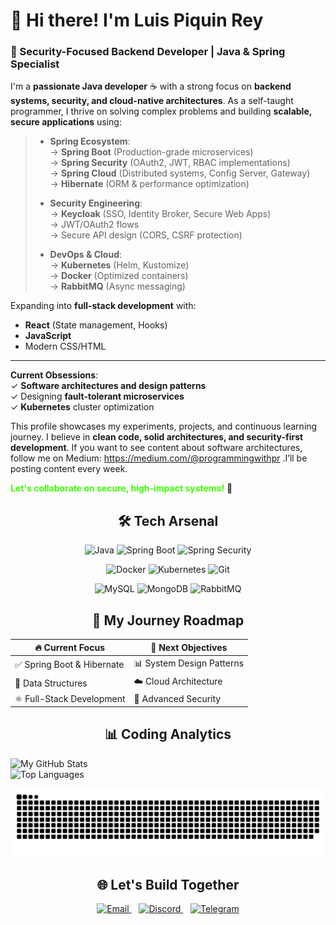 <!DOCTYPE html>
<link rel="stylesheet" type='text/css' href="https://cdn.jsdelivr.net/gh/devicons/devicon@latest/devicon.min.css" />

# 👋 Hi there! I'm Luis Piquin Rey
### 🔐 Security-Focused Backend Developer | Java & Spring Specialist

I'm a **passionate Java developer** ☕ with a strong focus on **backend systems, security, and cloud-native architectures**. As a self-taught programmer, I thrive on solving complex problems and building **scalable, secure applications** using:

> - **Spring Ecosystem**:  
>   → **Spring Boot** (Production-grade microservices)  
>   → **Spring Security** (OAuth2, JWT, RBAC implementations)  
>   → **Spring Cloud** (Distributed systems, Config Server, Gateway)  
>   → **Hibernate** (ORM & performance optimization)
> 
> - **Security Engineering**:  
>   → **Keycloak** (SSO, Identity Broker, Secure Web Apps)  
>   → JWT/OAuth2 flows  
>   → Secure API design (CORS, CSRF protection)
> 
> - **DevOps & Cloud**:  
>   → **Kubernetes** (Helm, Kustomize)  
>   → **Docker** (Optimized containers)  
>   → **RabbitMQ** (Async messaging)

Expanding into **full-stack development** with:  
- **React** (State management, Hooks)  
- **JavaScript**  
- Modern CSS/HTML
  
<hr></hr>

**Current Obsessions**:  
✓ **Software architectures and design patterns**
<br>
✓ Designing **fault-tolerant microservices**  
✓ **Kubernetes** cluster optimization  

This profile showcases my experiments, projects, and continuous learning journey. I believe in **clean code, solid architectures, and security-first development**. If you want to see content about software architectures, follow me on Medium: 
https://medium.com/@programmingwithpr .I’ll be posting content every week.

<span style="color: #3cff00">**Let's collaborate on secure, high-impact systems!**</span> 🚀  

<div align="center">

<h2>🛠️ Tech Arsenal</h2>

<!-- Fila 1: Backend -->
<p>
  <img src="https://img.shields.io/badge/-Java-007396?style=for-the-badge&logo=openjdk&logoColor=white" alt="Java">
  <img src="https://img.shields.io/badge/-Spring%20Boot-6DB33F?style=for-the-badge&logo=spring&logoColor=white" alt="Spring Boot">
  <img src="https://img.shields.io/badge/-Spring%20Security-6DB33F?style=for-the-badge&logo=spring-security&logoColor=white" alt="Spring Security">
</p>

<!-- Fila 2: DevOps -->
<p>
  <img src="https://img.shields.io/badge/-Docker-2496ED?style=for-the-badge&logo=docker&logoColor=white" alt="Docker">
  <img src="https://img.shields.io/badge/-Kubernetes-326CE5?style=for-the-badge&logo=kubernetes&logoColor=white" alt="Kubernetes">
  <img src="https://img.shields.io/badge/-Git-F05032?style=for-the-badge&logo=git&logoColor=white" alt="Git">
</p>

<!-- Fila 3: Databases -->
<p>
  <img src="https://img.shields.io/badge/-MySQL-4479A1?style=for-the-badge&logo=mysql&logoColor=white" alt="MySQL">
  <img src="https://img.shields.io/badge/-MongoDB-47A248?style=for-the-badge&logo=mongodb&logoColor=white" alt="MongoDB">
  <img src="https://img.shields.io/badge/-RabbitMQ-FF6600?style=for-the-badge&logo=rabbitmq&logoColor=white" alt="RabbitMQ">
</p>

</div>

<div align="center">
<h2>🎯 My Journey Roadmap</h2>
  
| 🔥 Current Focus              | 🚀 Next Objectives          |
|-------------------------------|-----------------------------|
| ✅ Spring Boot & Hibernate    | 📊 System Design Patterns   |
| 🧠 Data Structures           | ☁️ Cloud Architecture      |
| ⚛️ Full-Stack Development   | 🔐 Advanced Security        |
</div>
<div align="center">
<h2>📊 Coding Analytics</h2>
</div>

<div style="display: flex; justify-content: space-between; flex-wrap: wrap;">
  <img 
    src="https://github-readme-stats.vercel.app/api?username=LuisPiquinRey&show_icons=true&theme=radical&hide_border=true&bg_color=00000000" 
    alt="My GitHub Stats" 
    style="width: 55%; min-width: 300px;"
  >
  <img 
    src="https://github-readme-stats.vercel.app/api/top-langs/?username=LuisPiquinRey&layout=compact&theme=radical&hide_border=true&bg_color=00000000" 
    alt="Top Languages" 
    style="width: 40%; min-width: 250px;"
  >
</div>

<div align="center">


![Snake animation](https://raw.githubusercontent.com/LuisPiquinRey/LuisPiquinRey/output/github-snake-dark.svg)
<div align="center">
<h2>🌐 Let's Build Together</h2>
</div>

<p align="center">
  <a href="mailto:piquin.rey@gmail.com">
    <img src="https://www.vectorlogo.zone/logos/gmail/gmail-icon.svg" width="40" alt="Email"/>
  </a>
  &nbsp;&nbsp;
  <a href="https://discord.com/users/557299960899567627">
    <img src="https://www.vectorlogo.zone/logos/discord/discord-tile.svg" width="40" alt="Discord"/>
  </a>
  &nbsp;&nbsp;
  <a href="https://t.me/LuisPiquinRey">
    <img src="https://www.vectorlogo.zone/logos/telegram/telegram-tile.svg" width="40" alt="Telegram"/>
  </a>
</p>

